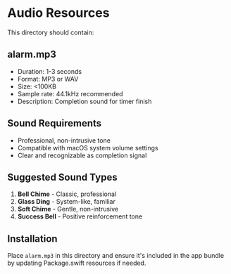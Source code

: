 # Audio Resources

This directory should contain:

## alarm.mp3
- Duration: 1-3 seconds
- Format: MP3 or WAV
- Size: <100KB
- Sample rate: 44.1kHz recommended
- Description: Completion sound for timer finish

## Sound Requirements
- Professional, non-intrusive tone
- Compatible with macOS system volume settings
- Clear and recognizable as completion signal

## Suggested Sound Types
1. **Bell Chime** - Classic, professional
2. **Glass Ding** - System-like, familiar  
3. **Soft Chime** - Gentle, non-intrusive
4. **Success Bell** - Positive reinforcement tone

## Installation
Place `alarm.mp3` in this directory and ensure it's included in the app bundle by updating Package.swift resources if needed.